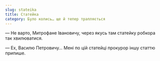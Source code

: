 ```yaml
---
slug: stateika
title: Статейка
category: Було колись… ще й тепер трапляється
---
```

— Не варто, Митрофане Івановичу, через якусь там статейку робкора так хвилюватися.

— Ех, Василю Петровичу… Мені по цій статейці прокурор іншу статтю припише.
